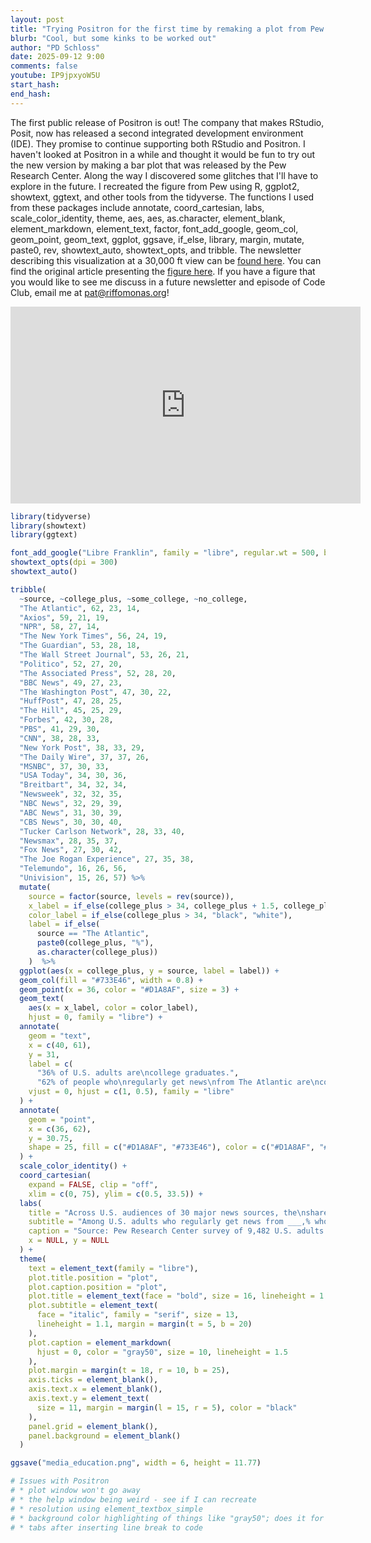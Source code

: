 ```yaml
---
layout: post
title: "Trying Positron for the first time by remaking a plot from Pew (CC369)"
blurb: "Cool, but some kinks to be worked out"
author: "PD Schloss"
date: 2025-09-12 9:00
comments: false
youtube: IP9jpxyoW5U
start_hash: 
end_hash: 
---
```


The first public release of Positron is out! The company that makes RStudio, Posit, now has released a second integrated development environment (IDE). They promise to continue supporting both RStudio and Positron. I haven't looked at Positron in a while and thought it would be fun to try out the new version by making a bar plot that was released by the Pew Research Center. Along the way I discovered some glitches that I'll have to explore in the future. I recreated the figure from Pew using R, ggplot2, showtext, ggtext, and other tools from the tidyverse. The functions I used from these packages include annotate, coord_cartesian, labs, scale_color_identity, theme, aes, aes, as.character, element_blank, element_markdown, element_text, factor, font_add_google, geom_col, geom_point, geom_text, ggplot, ggsave, if_else, library, margin, mutate, paste0, rev, showtext_auto, showtext_opts, and tribble. The newsletter describing this visualization at a 30,000 ft view can be [found here](https://shop.riffomonas.org/posts/thinking-about-how-to-extract-and-visualize-data-from-a-pdf-why). You can find the original article presenting the [figure here](https://www.pewresearch.org/short-reads/2025/08/18/how-the-audiences-of-30-major-news-sources-differ-in-their-levels-of-education/). If you have a figure that you would like to see me discuss in a future newsletter and episode of Code Club, email me at pat@riffomonas.org!


<iframe style="margin: 0 auto;display:block;" width="560" height="315" src="https://www.youtube.com/embed/{{ page.youtube }}" frameborder="0" allow="accelerometer; autoplay; encrypted-media; gyroscope; picture-in-picture" allowfullscreen></iframe>

```R
library(tidyverse)
library(showtext)
library(ggtext)

font_add_google("Libre Franklin", family = "libre", regular.wt = 500, bold.wt = 800)
showtext_opts(dpi = 300)
showtext_auto()

tribble(
  ~source, ~college_plus, ~some_college, ~no_college,
  "The Atlantic", 62, 23, 14,
  "Axios", 59, 21, 19,
  "NPR", 58, 27, 14,
  "The New York Times", 56, 24, 19,
  "The Guardian", 53, 28, 18,
  "The Wall Street Journal", 53, 26, 21,
  "Politico", 52, 27, 20,
  "The Associated Press", 52, 28, 20,
  "BBC News", 49, 27, 23,
  "The Washington Post", 47, 30, 22,
  "HuffPost", 47, 28, 25,
  "The Hill", 45, 25, 29,
  "Forbes", 42, 30, 28,
  "PBS", 41, 29, 30,
  "CNN", 38, 28, 33,
  "New York Post", 38, 33, 29,
  "The Daily Wire", 37, 37, 26,
  "MSNBC", 37, 30, 33,
  "USA Today", 34, 30, 36,
  "Breitbart", 34, 32, 34,
  "Newsweek", 32, 32, 35,
  "NBC News", 32, 29, 39,
  "ABC News", 31, 30, 39,
  "CBS News", 30, 30, 40,
  "Tucker Carlson Network", 28, 33, 40,
  "Newsmax", 28, 35, 37,
  "Fox News", 27, 30, 42,
  "The Joe Rogan Experience", 27, 35, 38,
  "Telemundo", 16, 26, 56,
  "Univision", 15, 26, 57) %>%
  mutate(
    source = factor(source, levels = rev(source)),
    x_label = if_else(college_plus > 34, college_plus + 1.5, college_plus - 5),
    color_label = if_else(college_plus > 34, "black", "white"),
    label = if_else(
      source == "The Atlantic",
      paste0(college_plus, "%"),
      as.character(college_plus))
    )  %>%
  ggplot(aes(x = college_plus, y = source, label = label)) +
  geom_col(fill = "#733E46", width = 0.8) +
  geom_point(x = 36, color = "#D1A8AF", size = 3) +
  geom_text(
    aes(x = x_label, color = color_label),
    hjust = 0, family = "libre") +
  annotate(
    geom = "text",
    x = c(40, 61),
    y = 31,
    label = c(
      "36% of U.S. adults are\ncollege graduates.",
      "62% of people who\nregularly get news\nfrom The Atlantic are\ncollege graduates."),
    vjust = 0, hjust = c(1, 0.5), family = "libre"
  ) +
  annotate(
    geom = "point",
    x = c(36, 62),
    y = 30.75,
    shape = 25, fill = c("#D1A8AF", "#733E46"), color = c("#D1A8AF", "#733E46")
  ) +
  scale_color_identity() +
  coord_cartesian(
    expand = FALSE, clip = "off",
    xlim = c(0, 75), ylim = c(0.5, 33.5)) +
  labs(
    title = "Across U.S. audiences of 30 major news sources, the\nshare with a college degree varies widely",
    subtitle = "Among U.S. adults who regularly get news from ___,% who have a\nbachelor's degree or more education",
    caption = "Source: Pew Research Center survey of 9,482 U.S. adults conducted March 10-16, 2025;<br>the U.S. adult figure is from Pew Research Center analysis of data from the 2024 Current<br>Population Survey, Annual Social and Economic Supplement (PUMS).<br>**<span style = 'color:black;'>PEW RESEARCH CENTER</span>**",
    x = NULL, y = NULL
  ) +
  theme(
    text = element_text(family = "libre"),
    plot.title.position = "plot",
    plot.caption.position = "plot",
    plot.title = element_text(face = "bold", size = 16, lineheight = 1.1),
    plot.subtitle = element_text(
      face = "italic", family = "serif", size = 13, 
      lineheight = 1.1, margin = margin(t = 5, b = 20)
    ),
    plot.caption = element_markdown(
      hjust = 0, color = "gray50", size = 10, lineheight = 1.5
    ),
    plot.margin = margin(t = 18, r = 10, b = 25),
    axis.ticks = element_blank(),
    axis.text.x = element_blank(),
    axis.text.y = element_text(
      size = 11, margin = margin(l = 15, r = 5), color = "black"
    ),
    panel.grid = element_blank(),
    panel.background = element_blank()
  )

ggsave("media_education.png", width = 6, height = 11.77)

# Issues with Positron
# * plot window won't go away
# * the help window being weird - see if I can recreate
# * resolution using element_textbox_simple
# * background color highlighting of things like "gray50"; does it for hex but not word
# * tabs after inserting line break to code
```